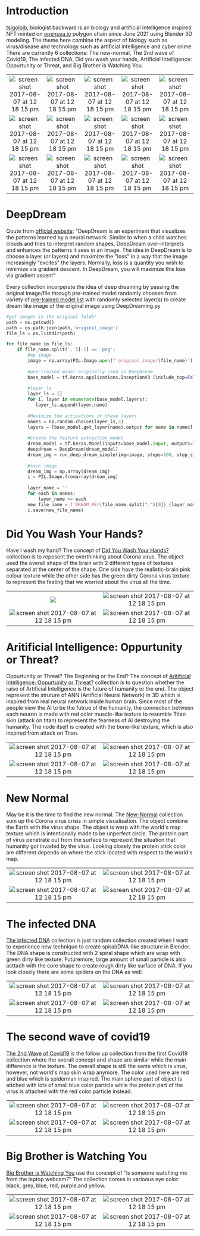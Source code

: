 
# Introduction
[tsigoloib](https://opensea.io/tsigoloib), biologist backward is an biology and artificial intelligence inspired NFT minted on [opensea.io](https://opensea.io) polygon chain since June 2021 using Blender 3D modeling. The theme here combine the aspect of biology such as virus/disease and technology such as artificial intelligence and cyber crime. There are currently 6 collections: The new-normal, The 2nd wave of Covid19, The infected DNA, Did you wash your hands, Artificial Intelligence: Oppurtunity or Threat, and Big Brother is Watching You.

| | | | | |
|:-------------------------:|:-------------------------:| :-------------------------:|:-------------------------:|:-------------------------:|
|<img  alt="screen shot 2017-08-07 at 12 18 15 pm" src="./did_you_wash_your_hand/brain5.png"> |<img  alt="screen shot 2017-08-07 at 12 18 15 pm" src="./new_normal/covid_6.png"> |<img alt="screen shot 2017-08-07 at 12 18 15 pm" src="./ANN/DL9.png"> |<img  alt="screen shot 2017-08-07 at 12 18 15 pm" src="./new_normal/covid_9.png"> |<img  alt="screen shot 2017-08-07 at 12 18 15 pm" src="./DNA/DNA3.png"> |
|<img  alt="screen shot 2017-08-07 at 12 18 15 pm" src="./DNA/DNA5.png"> |<img  alt="screen shot 2017-08-07 at 12 18 15 pm" src="./second_wave/virus11.png">| <img alt="screen shot 2017-08-07 at 12 18 15 pm" src="./second_wave/virus7.png"> | <img  alt="screen shot 2017-08-07 at 12 18 15 pm" src="./did_you_wash_your_hand/brain2.png"> | <img alt="screen shot 2017-08-07 at 12 18 15 pm" src="./ANN/DL13.png"> |
|<img  alt="screen shot 2017-08-07 at 12 18 15 pm" src="./did_you_wash_your_hand/brain7.png"> |<img  alt="screen shot 2017-08-07 at 12 18 15 pm" src="./DNA/DNA2.png"> |<img  alt="screen shot 2017-08-07 at 12 18 15 pm" src="./ANN/DL4.png"> |<img  alt="screen shot 2017-08-07 at 12 18 15 pm" src="./ANN/DL11.png"> |<img  alt="screen shot 2017-08-07 at 12 18 15 pm" src="./new_normal/covid_8.png"> 


# DeepDream

Qoute from [official website](https://www.tensorflow.org/tutorials/generative/deepdream): "DeepDream is an experiment that visualizes the patterns learned by a neural network. Similar to when a child watches clouds and tries to interpret random shapes, DeepDream over-interprets and enhances the patterns it sees in an image. The idea in DeepDream is to choose a layer (or layers) and maximize the "loss" in a way that the image increasingly "excites" the layers. Normally, loss is a quantity you wish to minimize via gradient descent. In DeepDream, you will maximize this loss via gradient ascent"

Every collection incorperate the idea of deep dreaming by passing the original image/file through pre-trained model randomly choosen from variety of [pre-trained model list](https://keras.io/api/applications/#available-models) with randomly selected layer(s) to create dream like image of the original image using DeepDreaming.py

```python
#get images in the original folder
path = os.getcwd()
path = os.path.join(path,'original_image')
file_ls = os.listdir(path)

for file_name in file_ls:  
    if file_name.split('.')[-1] == 'png':
        #my image
        image = np.array(PIL.Image.open(f'original_image/{file_name}'))[:,:,:3]
        
        #pre-trained model originally used in DeepDream
        base_model = tf.keras.applications.InceptionV3 (include_top=False, weights='imagenet')
        
        #layer ls
        layer_ls = []
        for i, layer in enumerate(base_model.layers):
           layer_ls.append(layer.name)
           
        #Maximize the activations of these layers
        names = np.random.choice(layer_ls,3)
        layers = [base_model.get_layer(name).output for name in names]
        
        #Create the feature extraction model
        dream_model = tf.keras.Model(inputs=base_model.input, outputs=layers)
        deepdream = DeepDream(dream_model)
        dream_img = run_deep_dream_simple(img=image, steps=100, step_size=0.01)
    
        #save image
        dream_img = np.array(dream_img)
        i = PIL.Image.fromarray(dream_img)
        
        layer_name = ''
        for each in names:
            layer_name += each
        new_file_name = f'DREAM_ME/{file_name.split(".")[0]}_{layer_name}.png'
        i.save(new_file_name)
```


# Did You Wash Your Hands?
Have I wash my hand? The concept of [Did You Wash Your Hands?](https://opensea.io/tsigoloib/did-you-wash-your-hands?search[resultModel]=ASSETS&search[sortBy]=LISTING_DATE) collection is to repesent the overthinking about Corona virus. The object used the overall shape of the brain with 2 different types of textures separated at the center of the shape. One side have the realistic-brain pink colour texture while the other side has the green dirty Corona virus texture to represent the feeling that we worried about the virus all the time. 

| | | 
|:-------------------------:|:-------------------------:|
|<img walt="screen shot 2017-08-07 at 12 18 15 pm" src="./did_you_wash_your_hand/brain2_conv2d_1380activation_1399.png"> |  <img  alt="screen shot 2017-08-07 at 12 18 15 pm" src="./did_you_wash_your_hand/brain5_activation_580.png">| 
|<img alt="screen shot 2017-08-07 at 12 18 15 pm" src="./did_you_wash_your_hand/brain7_conv2d_426.png">   |  <img  alt="screen shot 2017-08-07 at 12 18 15 pm" src="./did_you_wash_your_hand/brain6_conv2d_37.png"> | 

# Aritificial Intelligence: Oppurtunity or Threat?
Oppurtunity or Threat? The Beginning or the End? The concept of [Aritificial Intelligence: Oppurtunity or Threat?](https://opensea.io/tsigoloib/aritificial-intelligence-oppurtunities-or-threats?search[resultModel]=ASSETS&search[sortBy]=LISTING_DATE) collection is to question whether the raise of Artificial Intelligence is the future of humanity or the end. The object represent the struture of ANN (Artificial Neural Network) in 3D which is inspired from real neural network inside human brain. Since most of the people view the AI to be the futrue of the humanity, the connection between each neuron is made with red color muscle-like texture to resemble Titan skin (attack on titan) to represent the fearness of AI destroying the humanity. The node itself is created with the bone-like texture, which is also inspired from attack on Titan.

| | | 
|:-------------------------:|:-------------------------:|
|<img  alt="screen shot 2017-08-07 at 12 18 15 pm" src="./ANN/DL4_activation_3981.png"> |  <img  alt="screen shot 2017-08-07 at 12 18 15 pm" src="./ANN/DL11_activation_2656.png">| 
|<img  alt="screen shot 2017-08-07 at 12 18 15 pm" src="./ANN/DL9_conv2d_2154.png">   |  <img  alt="screen shot 2017-08-07 at 12 18 15 pm" src="./ANN/DL13_conv2d_2293.png"> | 


# New Normal

May be it is the time to find the new normal. The [New-Normal](https://opensea.io/tsigoloib/new-normal-3?search[resultModel]=ASSETS&search[sortBy]=LISTING_DATE) collection sum up the Corona virus crisis in simple visualisation. The object combine the Earth with the virus shape. The object is warp with the world's map texture which is intentionally made to be unperfect circle. The protein part of virus penetrate out from the surface to represent the situation that humanity got invaded by the virus. Looking closely the protein stick color are different depends on where the stick located with respect to the world's map.

| | | 
|:-------------------------:|:-------------------------:|
|<img  alt="screen shot 2017-08-07 at 12 18 15 pm" src="./new_normal/covid_11_activation_2482.png">   |  <img  alt="screen shot 2017-08-07 at 12 18 15 pm" src="./new_normal/covid_6_activation_1883activation_1885.png"> | 
|<img  alt="screen shot 2017-08-07 at 12 18 15 pm" src="./new_normal/covid_9_batch_normalization_3400.png"> |  <img  alt="screen shot 2017-08-07 at 12 18 15 pm" src="./new_normal/covid_8_conv2d_3547.png">| 


# The infected DNA
[The infected DNA](https://opensea.io/tsigoloib/the-infected-dna?search[sortBy]=LISTING_DATE) collection is just random collection created when I want to experience new technique to create spiral/DNA-like structure in Blender. The DNA shape is constructed with 2 spiral shape which are wrap with green dirty like texture. Futuremore, large amount of small particle is also acttach with the core shape to create rough dirty like surface of DNA. If you look closely there are some spiders on the DNA as well.

| | | 
|:-------------------------:|:-------------------------:|
|<img  alt="screen shot 2017-08-07 at 12 18 15 pm" src="./DNA/DNA2_batch_normalization_1805.png"> |<img  alt="screen shot 2017-08-07 at 12 18 15 pm" src="./DNA/DNA3_batch_normalization_1770.png">   |
|<img alt="screen shot 2017-08-07 at 12 18 15 pm" src="./DNA/DNA5_conv2d_236conv2d_280.png">   |<img  alt="screen shot 2017-08-07 at 12 18 15 pm" src="./DNA/DNA4_average_pooling2d_110.png">   


# The second wave of covid19

[The 2nd Wave of Covid19](https://opensea.io/tsigoloib/the-second-wave-of-covid19?search[sortBy]=LISTING_DATE) is the follow up collection from the first Covid19 collection where the overall concept and shape are similar while the main difference is the texture. The overall shape is still the same which is virus, however, not world's map skin wrap anymore. The color used here are red and blue which is spiderman inspired. The main sphere part of object is attched with lots of small blue color particle while the protein part of the virus is attached with the red color particle instead.

| | | 
|:-------------------------:|:-------------------------:|
|<img  alt="screen shot 2017-08-07 at 12 18 15 pm" src="./second_wave/virus6_batch_normalization_3624.png"> |<img alt="screen shot 2017-08-07 at 12 18 15 pm" src="./second_wave/virus7_average_pooling2d_321.png"> |
|<img  alt="screen shot 2017-08-07 at 12 18 15 pm" src="./second_wave/virus11_average_pooling2d_199conv2d_2070.png">   |<img alt="screen shot 2017-08-07 at 12 18 15 pm" src="./second_wave/vrisu13_batch_normalization_2254batch_normalization_2168.png">   

# Big Brother is Watching You

[Big Brother is Watching You](https://opensea.io/tsigoloib/big-brother-is-watching-you?search[sortBy]=LISTING_DATE) use the concept of "is someone watching me from the laptop webcam?" The collection comes in varioous eye color: black, grey, blue, red, purple,and yellow.

| | | 
|:-------------------------:|:-------------------------:|
|<img  alt="screen shot 2017-08-07 at 12 18 15 pm" src="./BBIWY/BBIWY_grey_conv2d_2855.png"> |<img alt="screen shot 2017-08-07 at 12 18 15 pm" src="./BBIWY/BBIWY_purple_batch_normalization_1329.png"> |
|<img  alt="screen shot 2017-08-07 at 12 18 15 pm" src="./BBIWY/BBIWY.png">   |<img alt="screen shot 2017-08-07 at 12 18 15 pm" src="./BBIWY/BBIWY_red_activation_3132.png">   







